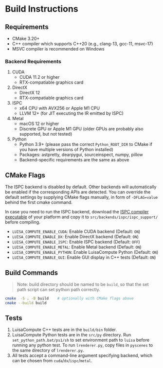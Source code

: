# Build Instructions

## Requirements

- CMake 3.20+
- C++ compiler which supports C++20 (e.g., clang-13, gcc-11, msvc-17)
- MSVC compiler is recommended on Windows

### Backend Requirements

1. CUDA
    - CUDA 11.2 or higher
    - RTX-compatiable graphics card
2. DirectX
    - DirectX 12
    - RTX-compatiable graphics card
3. ISPC
    - x64 CPU with AVX256 or Apple M1 CPU
    - LLVM 12+ (for JIT executing the IR emitted by ISPC)
4. Metal
    - macOS 12 or higher
    - Discrete GPU or Apple M1 GPU (older GPUs are probably also supported, but not tested)
5. Python
    - Python 3.9+ (please pass the correct `Python_ROOT_DIR` to CMake if you have multiple versions of Python installed)
    - Packages: astpretty, dearpygui, sourceinspect, numpy, pillow
    - Backend-specific requirements are the same as above

## CMake Flags

The ISPC backend is disabled by default. Other backends will automatically be enabled if the corresponding APIs are detected. You can override the default settings by supplying CMake flags manually, in form of `-DFLAG=value` behind the first cmake command.

In case you need to run the ISPC backend, download the [ISPC compiler executable](https://ispc.github.io/downloads.html) of your platform and copy it to `src/backends/ispc/ispc_support/` before compiling.

- `LUISA_COMPUTE_ENABLE_CUDA`: Enable CUDA backend (Default: `ON`)
- `LUISA_COMPUTE_ENABLE_DX`: Enable DirectX backend (Default: `ON`)
- `LUISA_COMPUTE_ENABLE_ISPC`: Enable ISPC backend (Default: `OFF`)
- `LUISA_COMPUTE_ENABLE_METAL`: Enable Metal backend (Default: `ON`)
- `LUISA_COMPUTE_ENABLE_PYTHON`: Enable LuisaCompute Python (Default: `ON`)
- `LUISA_COMPUTE_ENABLE_GUI`: Enable GUI display in C++ tests (Default: `ON`)

## Build Commands

> Note: build directory should be named to be `build`, so that the set path script can set python path correctly.

```bash
cmake  -S . -B build	# optionally with CMake flags above
cmake --build build
```

## Tests

1. LuisaCompute C++ tests are in the `build/bin` folder.
2. LuisaCompute Python tests are in the `src/py` directory. Run `set_python_path.bat/ps1/sh` to set environment path to `luisa` before running any python test. To run `lrenderer.py`, copy files in `pyscenes` to the same directory of `lrenderer.py`.
3. All tests accept a command-line argument specifying backend, which can be chosen from `cuda`/`dx`/`ispc`/`metal`.
